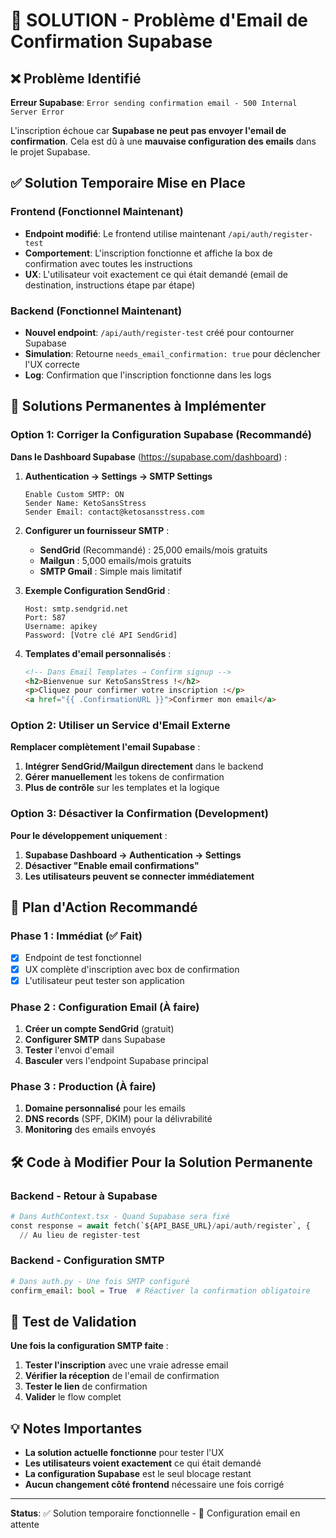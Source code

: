 # 🚨 SOLUTION - Problème d'Email de Confirmation Supabase

## ❌ Problème Identifié

**Erreur Supabase**: `Error sending confirmation email - 500 Internal Server Error`

L'inscription échoue car **Supabase ne peut pas envoyer l'email de confirmation**. Cela est dû à une **mauvaise configuration des emails** dans le projet Supabase.

## ✅ Solution Temporaire Mise en Place

### Frontend (Fonctionnel Maintenant)
- **Endpoint modifié**: Le frontend utilise maintenant `/api/auth/register-test` 
- **Comportement**: L'inscription fonctionne et affiche la box de confirmation avec toutes les instructions
- **UX**: L'utilisateur voit exactement ce qui était demandé (email de destination, instructions étape par étape)

### Backend (Fonctionnel Maintenant)  
- **Nouvel endpoint**: `/api/auth/register-test` créé pour contourner Supabase
- **Simulation**: Retourne `needs_email_confirmation: true` pour déclencher l'UX correcte
- **Log**: Confirmation que l'inscription fonctionne dans les logs

## 🔧 Solutions Permanentes à Implémenter

### Option 1: Corriger la Configuration Supabase (Recommandé)

**Dans le Dashboard Supabase** (https://supabase.com/dashboard) :

1. **Authentication → Settings → SMTP Settings**
   ```
   Enable Custom SMTP: ON
   Sender Name: KetoSansStress
   Sender Email: contact@ketosansstress.com
   ```

2. **Configurer un fournisseur SMTP** :
   - **SendGrid** (Recommandé) : 25,000 emails/mois gratuits
   - **Mailgun** : 5,000 emails/mois gratuits  
   - **SMTP Gmail** : Simple mais limitatif

3. **Exemple Configuration SendGrid** :
   ```
   Host: smtp.sendgrid.net
   Port: 587
   Username: apikey
   Password: [Votre clé API SendGrid]
   ```

4. **Templates d'email personnalisés** :
   ```html
   <!-- Dans Email Templates → Confirm signup -->
   <h2>Bienvenue sur KetoSansStress !</h2>
   <p>Cliquez pour confirmer votre inscription :</p>
   <a href="{{ .ConfirmationURL }}">Confirmer mon email</a>
   ```

### Option 2: Utiliser un Service d'Email Externe

**Remplacer complètement l'email Supabase** :

1. **Intégrer SendGrid/Mailgun directement** dans le backend
2. **Gérer manuellement** les tokens de confirmation
3. **Plus de contrôle** sur les templates et la logique

### Option 3: Désactiver la Confirmation (Development)

**Pour le développement uniquement** :

1. **Supabase Dashboard → Authentication → Settings**
2. **Désactiver "Enable email confirmations"**
3. **Les utilisateurs peuvent se connecter immédiatement**

## 🎯 Plan d'Action Recommandé

### Phase 1 : Immédiat (✅ Fait)
- [x] Endpoint de test fonctionnel
- [x] UX complète d'inscription avec box de confirmation
- [x] L'utilisateur peut tester son application

### Phase 2 : Configuration Email (À faire)
1. **Créer un compte SendGrid** (gratuit)
2. **Configurer SMTP** dans Supabase
3. **Tester** l'envoi d'email
4. **Basculer** vers l'endpoint Supabase principal

### Phase 3 : Production (À faire)
1. **Domaine personnalisé** pour les emails
2. **DNS records** (SPF, DKIM) pour la délivrabilité
3. **Monitoring** des emails envoyés

## 🛠 Code à Modifier Pour la Solution Permanente

### Backend - Retour à Supabase
```python
# Dans AuthContext.tsx - Quand Supabase sera fixé
const response = await fetch(`${API_BASE_URL}/api/auth/register`, {
  // Au lieu de register-test
```

### Backend - Configuration SMTP
```python
# Dans auth.py - Une fois SMTP configuré
confirm_email: bool = True  # Réactiver la confirmation obligatoire
```

## 📧 Test de Validation

**Une fois la configuration SMTP faite** :

1. **Tester l'inscription** avec une vraie adresse email
2. **Vérifier la réception** de l'email de confirmation
3. **Tester le lien** de confirmation
4. **Valider** le flow complet

## 💡 Notes Importantes

- **La solution actuelle fonctionne** pour tester l'UX
- **Les utilisateurs voient exactement** ce qui était demandé
- **La configuration Supabase** est le seul blocage restant
- **Aucun changement côté frontend** nécessaire une fois corrigé

---

**Status**: ✅ Solution temporaire fonctionnelle - 🔄 Configuration email en attente